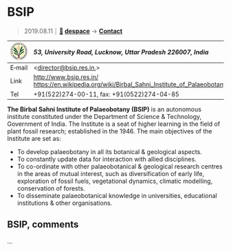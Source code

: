 # BSIP
> 2019.08.11 ┊ **[🚀](../index/index.md) [despace](index.md)** → **[Contact](contact.md)**

|[![](f/contact/b/bsip_logo1_thumb.jpg)](f/contact/b/bsip_logo1.png)|*53, University Road, Lucknow, Uttar Pradesh 226007, India*|
|:--|:--|
|E‑mail| <director@bsip.res.in,> |
|Link| <http://www.bsip.res.in/><br> <https://en.wikipedia.org/wiki/Birbal_Sahni_Institute_of_Palaeobotany> |
|Tel| +91(522)274-00-11, fax: +91(0522)274-04-85 |

**The Birbal Sahni Institute of Palaeobotany (BSIP)** is an autonomous institute constituted under the Department of Science & Technology, Government of India. The Institute is a seat of higher learning in the field of plant fossil research; established in the 1946. The main objectives of the Institute are set as:

   - To develop palaeobotany in all its botanical & geological aspects.
   - To constantly update data for interaction with allied disciplines.
   - To co-ordinate with other palaeobotanical & geological research centres in the areas of mutual interest, such as diversification of early life, exploration of fossil fuels, vegetational dynamics, climatic modelling, conservation of forests.
   - To disseminate palaeobotanical knowledge in universities, educational institutions & other organisations.


<p style="page-break-after:always"> </p>

## BSIP, comments

…


